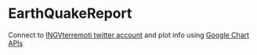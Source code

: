 EarthQuakeReport
================

Connect to <a href="https://twitter.com/INGVterremoti" target="_blank">INGVterremoti twitter account</a> and plot info using <a href="https://developers.google.com/chart/" target="_blank">Google Chart APIs</a>
